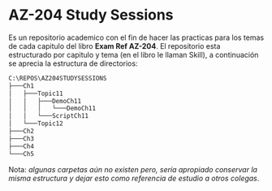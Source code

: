 # AZ-204 Study Sessions
Es un repositorio academico con el fin de hacer las practicas para los temas de cada capitulo del libro **Exam Ref AZ-204**.
El repositorio esta estructurado por capitulo y tema (en el libro le llaman Skill), a continuación se aprecia la estructura de directorios:

```bash
C:\REPOS\AZ204STUDYSESSIONS
├───Ch1
│   ├───Topic11
│   │   ├───DemoCh11
│   │   │   └───DemoCh11
│   │   └───ScriptCh11
│   └───Topic12
├───Ch2
├───Ch3
├───Ch4
└───Ch5
```
Nota: *algunas carpetas aún no existen pero, sería apropiado conservar la misma estructura y dejar esto como referencia de estudio a otros colegas*.
